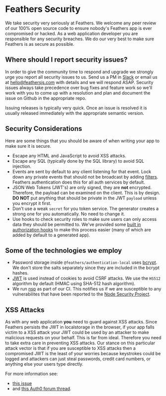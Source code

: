 # Feathers Security

We take security very seriously at Feathers. We welcome any peer review of our 100% open source code to ensure nobody's Feathers app is ever compromised or hacked. As a web application developer you are responsible for any security breaches. We do our very best to make sure Feathers is as secure as possible.

## Where should I report security issues?

In order to give the community time to respond and upgrade we strongly urge you report all security issues to us. Send us a PM in [Slack](http://slack.feathersjs.com) or email us at [hello@feathersjs.com](mailto:hello@feathersjs.com) with details and we will respond ASAP. Security issues always take precedence over bug fixes and feature work so we'll work with you to come up with a resolution and plan and document the issue on Github in the appropriate repo.

Issuing releases is typically very quick. Once an issue is resolved it is usually released immediately with the appropriate semantic version.

## Security Considerations

Here are some things that you should be aware of when writing your app to make sure it is secure.

- Escape any HTML and JavaScript to avoid XSS attacks.
- Escape any SQL (typically done by the SQL library) to avoid SQL injection.
- Events are sent by default to any client listening for that event. Lock down any private events that should not be broadcast by adding [filters](http://docs.feathersjs.com/real-time/filtering.html). Feathers authentication does this for all auth services by default.
- JSON Web Tokens (JWT's) are only signed, they are **not** encrypted. Therefore, the payload can be examined on the client. This is by design. **DO NOT** put anything that should be private in the JWT `payload` unless you encrypt it first.
- Don't use a weak `secret` for you token service. The generator creates a strong one for you automatically. No need to change it.
- Use hooks to check security roles to make sure users can only access data they should be permitted to. We've provided some [built in authorization hooks](http://docs.feathersjs.com/authorization/bundled-hooks.html) to make this process easier (many of which are added by default to a generated app).

## Some of the technologies we employ

- Password storage inside `@feathers/authentication-local` uses [bcrypt](https://github.com/dcodeIO/bcrypt.js). We don't store the salts separately since they are included in the bcrypt hashes.
- [JWT](https://jwt.io/) is used instead of cookies to avoid CSRF attacks. We use the `HS512` algorithm by default (HMAC using SHA-512 hash algorithm).
- We run [nsp](https://github.com/nodesecurity/nsp) as part of our CI. This notifies us if we are susceptible to any vulnerabilites that have been reported to the [Node Security Project](https://nodesecurity.io/).


## XSS Attacks

As with any web application **you** need to guard against XSS attacks. Since Feathers persists the JWT in localstorage in the browser, if your app falls victim to a XSS attack your JWT could be used by an attacker to make malicious requests on your behalf. This is far from ideal. Therefore you need to take extra care in preventing XSS attacks. Our stance on this particular attack vector is that if you are susceptible to XSS attacks then a compromised JWT is the least of your worries because keystrokes could be logged and attackers can just steal passwords, credit card numbers, or anything else your users type directly.

For more information see:

- [this issue](https://github.com/feathersjs/authentication/issues/132)
- and [this Auth0 forum thread](https://ask.auth0.com/t/stealing-jwt-from-authenticated-user/352/3).


